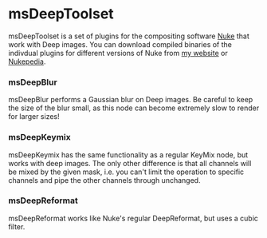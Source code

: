 # msDeepToolset
msDeepToolset is a set of plugins for the compositing software [Nuke](https://www.foundry.com/products/nuke-family/nuke "Nuke on foundry.com") that work with Deep images. You can download compiled binaries of the indivdual plugins for different versions of Nuke from [my website](http://www.mark-spindler.com/tools.html "Tools on mark-spindler.com") or [Nukepedia](http://www.nukepedia.com/plugins/deep "Deep Plugins on nukepedia.com").

### msDeepBlur
msDeepBlur performs a Gaussian blur on Deep images. Be careful to keep the size of the blur small, as this node can become extremely slow to render for larger sizes!

### msDeepKeymix
msDeepKeymix has the same functionality as a regular KeyMix node, but works with deep images. The only other difference is that all channels will be mixed by the given mask, i.e. you can't limit the operation to specific channels and pipe the other channels through unchanged.

### msDeepReformat
msDeepReformat works like Nuke's regular DeepReformat, but uses a cubic filter.